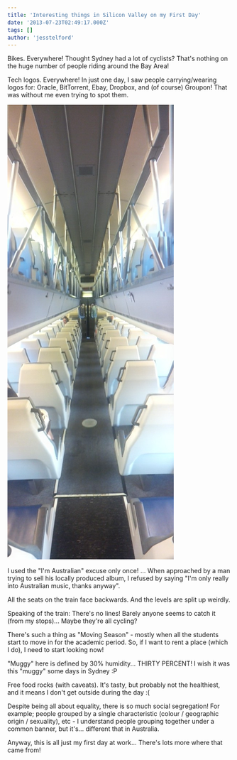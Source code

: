 ```yaml
---
title: 'Interesting things in Silicon Valley on my First Day'
date: '2013-07-23T02:49:17.000Z'
tags: []
author: 'jesstelford'
---
```


Bikes. Everywhere! Thought Sydney had a lot of cyclists? That's nothing on the huge number of people riding around the Bay Area!

Tech logos. Everywhere! In just one day, I saw people carrying/wearing logos for: Oracle, BitTorrent, Ebay, Dropbox, and (of course) Groupon! That was without me even trying to spot them.

![Multi-level Caltrain](667fdfc9-d41c-41ea-8455-6b5d7cc859cc.jpg)

I used the "I'm Australian" excuse only once! ... When approached by a man trying to sell his locally produced album, I refused by saying "I'm only really into Australian music, thanks anyway".

All the seats on the train face backwards. And the levels are split up weirdly.

Speaking of the train: There's no lines! Barely anyone seems to catch it (from my stops)... Maybe they're all cycling?

There's such a thing as "Moving Season" - mostly when all the students start to move in for the academic period. So, if I want to rent a place (which I do), I need to start looking now!

"Muggy" here is defined by 30% humidity... THIRTY PERCENT! I wish it was this "muggy" some days in Sydney :P

Free food rocks (with caveats). It's tasty, but probably not the healthiest, and it means I don't get outside during the day :(

Despite being all about equality, there is so much social segregation! For example; people grouped by a single characteristic (colour / geographic origin / sexuality), etc - I understand people grouping together under a common banner, but it's... different that in Australia.

Anyway, this is all just my first day at work... There's lots more where that came from!
